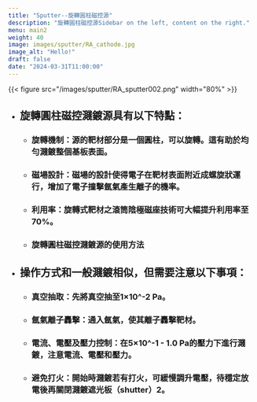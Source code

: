 ```yaml
---
title: "Sputter--旋轉圓柱磁控源"
description: "旋轉圓柱磁控源Sidebar on the left, content on the right."
menu: main2
weight: 40
image: images/sputter/RA_cathode.jpg
image_alt: "Hello!"
draft: false
date: "2024-03-31T11:00:00"
---
```

{{< figure src="/images/sputter/RA_sputter002.png" width="80%" >}}

- ## 旋轉圓柱磁控濺鍍源具有以下特點：
    - ### 旋轉機制：源的靶材部分是一個圓柱，可以旋轉。這有助於均勻濺鍍整個基板表面。
    - ### 磁場設計：磁場的設計使得電子在靶材表面附近成螺旋狀運行，增加了電子撞擊氬氣產生離子的機率。
    - ### 利用率：旋轉式靶材之滾筒陰極磁座技術可大幅提升利用率至70%。
    - ### 旋轉圓柱磁控濺鍍源的使用方法

- ## 操作方式和一般濺鍍相似，但需要注意以下事項：
    - ### 真空抽取：先將真空抽至1×10^-2 Pa。
    - ### 氬氣離子轟擊：通入氬氣，使其離子轟擊靶材。
    - ### 電流、電壓及壓力控制：在5×10^-1 - 1.0 Pa的壓力下進行濺鍍，注意電流、電壓和壓力。
    - ### 避免打火：開始時濺鍍若有打火，可緩慢調升電壓，待穩定放電後再關閉濺鍍遮光板（shutter）2。

